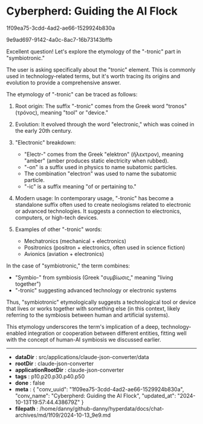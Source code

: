# Cyberpherd: Guiding the AI Flock

1f09ea75-3cdd-4ad2-ae66-1529924b830a

9e9ad697-9142-4a0c-8ac7-16b73143bffb

 Excellent question! Let's explore the etymology of the "-tronic" part in "symbiotronic."

<antThinking>The user is asking specifically about the "tronic" element. This is commonly used in technology-related terms, but it's worth tracing its origins and evolution to provide a comprehensive answer.</antThinking>

The etymology of "-tronic" can be traced as follows:

1. Root origin: The suffix "-tronic" comes from the Greek word "tronos" (τρόνος), meaning "tool" or "device."

2. Evolution: It evolved through the word "electronic," which was coined in the early 20th century.

3. "Electronic" breakdown:
   - "Electr-" comes from the Greek "elektron" (ἤλεκτρον), meaning "amber" (amber produces static electricity when rubbed).
   - "-on" is a suffix used in physics to name subatomic particles.
   - The combination "electron" was used to name the subatomic particle.
   - "-ic" is a suffix meaning "of or pertaining to."

4. Modern usage: In contemporary usage, "-tronic" has become a standalone suffix often used to create neologisms related to electronic or advanced technologies. It suggests a connection to electronics, computers, or high-tech devices.

5. Examples of other "-tronic" words:
   - Mechatronics (mechanical + electronics)
   - Positronics (positron + electronics, often used in science fiction)
   - Avionics (aviation + electronics)

In the case of "symbiotronic," the term combines:

- "Symbio-" from symbiosis (Greek "συμβίωσις," meaning "living together")
- "-tronic" suggesting advanced technology or electronic systems

Thus, "symbiotronic" etymologically suggests a technological tool or device that lives or works together with something else (in this context, likely referring to the symbiosis between human and artificial systems).

This etymology underscores the term's implication of a deep, technology-enabled integration or cooperation between different entities, fitting well with the concept of human-AI symbiosis we discussed earlier.

---

* **dataDir** : src/applications/claude-json-converter/data
* **rootDir** : claude-json-converter
* **applicationRootDir** : claude-json-converter
* **tags** : p10.p20.p30.p40.p50
* **done** : false
* **meta** : {
  "conv_uuid": "1f09ea75-3cdd-4ad2-ae66-1529924b830a",
  "conv_name": "Cyberpherd: Guiding the AI Flock",
  "updated_at": "2024-10-13T19:57:44.438679Z"
}
* **filepath** : /home/danny/github-danny/hyperdata/docs/chat-archives/md/1f09/2024-10-13_9e9.md
